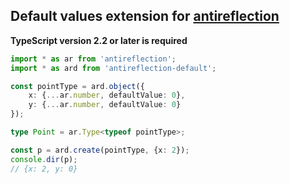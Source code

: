 ## Default values extension for [antireflection](https://github.com/fictitious/antireflection/blob/master/packages/antireflection/README.md)

**TypeScript version 2.2 or later is required**

```typescript
import * as ar from 'antireflection';
import * as ard from 'antireflection-default';

const pointType = ard.object({
    x: {...ar.number, defaultValue: 0},
    y: {...ar.number, defaultValue: 0}
});

type Point = ar.Type<typeof pointType>;

const p = ard.create(pointType, {x: 2});
console.dir(p);
// {x: 2, y: 0}
```

